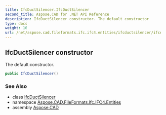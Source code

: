 ```yaml
---
title: IfcDuctSilencer.IfcDuctSilencer
second_title: Aspose.CAD for .NET API Reference
description: IfcDuctSilencer constructor. The default constructor
type: docs
weight: 10
url: /net/aspose.cad.fileformats.ifc.ifc4.entities/ifcductsilencer/ifcductsilencer/
---
```

## IfcDuctSilencer constructor

The default constructor.

```csharp
public IfcDuctSilencer()
```

### See Also

* class [IfcDuctSilencer](../)
* namespace [Aspose.CAD.FileFormats.Ifc.IFC4.Entities](../../ifcductsilencer/)
* assembly [Aspose.CAD](../../../)


